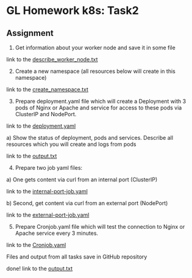 # GL Homework k8s: Task2

## Assignment

1. Get information about your worker node and save it in some file

link to the [describe_worker_node.txt](https://github.com/serhieiev/gl-hw-k8s/blob/main/Task2/describe_worker_node.txt)

2. Create a new namespace (all resources below will create in this namespace)

link to the [create_namespace.txt](https://github.com/serhieiev/gl-hw-k8s/blob/main/Task2/create_namespace.txt)

3. Prepare deployment.yaml file which will create a Deployment with 3 pods of Nginx or Apache and service for access to these pods via ClusterIP and NodePort. 

link to the [deployment.yaml](https://github.com/serhieiev/gl-hw-k8s/blob/main/Task2/deployment.yaml)

a) Show the status of deployment, pods and services. Describe all resources which you will create and logs from pods

link to the [output.txt](https://github.com/serhieiev/gl-hw-k8s/blob/main/Task2/output.txt)

4. Prepare two job yaml files:

a) One gets content via curl from an internal port (ClusterIP)

link to the [internal-port-job.yaml](https://github.com/serhieiev/gl-hw-k8s/blob/main/Task2/internal-port-job.yaml)

b) Second, get content via curl from an external port (NodePort)

link to the [external-port-job.yaml](https://github.com/serhieiev/gl-hw-k8s/blob/main/Task2/external-port-job.yaml)

5. Prepare Cronjob.yaml file which will test the connection to Nginx or Apache service every 3 minutes.

link to the [Cronjob.yaml](https://github.com/serhieiev/gl-hw-k8s/blob/main/Task2/Cronjob.yaml)

Files and output from all tasks save in GitHub repository

done! link to the [output.txt](https://github.com/serhieiev/gl-hw-k8s/blob/main/Task2/output.txt)
